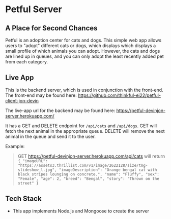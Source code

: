 # Petful Server
## A Place for Second Chances

Petful is an adoption center for cats and dogs. This simple web app allows users to "adopt" different cats or dogs, which displays which displays a small profile of which animals you can adopt. However, the cats and dogs are lined up in queues, and you can only adopt the least recently added pet from each category. 

## Live App

This is the backend server, which is used in conjunction with the front-end. The front-end may be found here:
https://github.com/thinkful-ei22/petful-client-jon-devin

The live-app url for the backend may be found here:
https://petful-devinjon-server.herokuapp.com/

It has a GET and DELETE endpoint for `/api/cats` and `/api/dogs`. GET will fetch the next animal in the appropriate queue. DELETE will remove the next animal in the queue and send it to the user.

Example:
> GET https://petful-devinjon-server.herokuapp.com/api/cats
will return
`{
"imageURL": "https://assets3.thrillist.com/v1/image/2622128/size/tmg-slideshow_l.jpg",
"imageDescription": "Orange bengal cat with black stripes lounging on concrete.",
"name": "Fluffy",
"sex": "Female",
"age": 2,
"breed": "Bengal",
"story": "Thrown on the street"
}`

## Tech Stack

* This app implements Node.js and Mongoose to create the server
